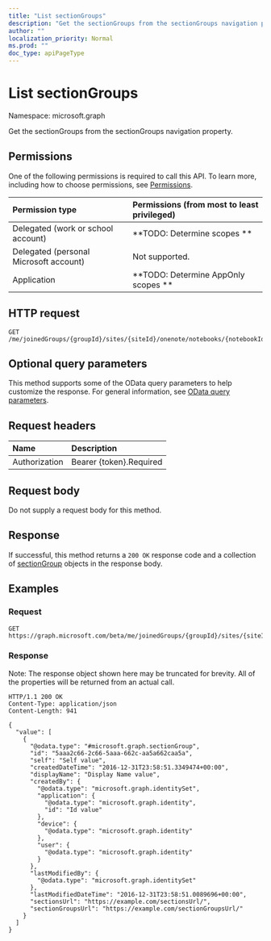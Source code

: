 ```yaml
---
title: "List sectionGroups"
description: "Get the sectionGroups from the sectionGroups navigation property."
author: ""
localization_priority: Normal
ms.prod: ""
doc_type: apiPageType
---
```


# List sectionGroups

Namespace: microsoft.graph

Get the sectionGroups from the sectionGroups navigation property.

## Permissions
One of the following permissions is required to call this API. To learn more, including how to choose permissions, see [Permissions](/concepts/permissions-reference.md).

|Permission type|Permissions (from most to least privileged)|
|:---|:---|
|Delegated (work or school account)|**TODO: Determine scopes **|
|Delegated (personal Microsoft account)|Not supported.|
|Application|**TODO: Determine AppOnly scopes **|

## HTTP request
<!-- {
  "blockType": "ignored"
}
-->
``` http
GET /me/joinedGroups/{groupId}/sites/{siteId}/onenote/notebooks/{notebookId}/sections/{onenoteSectionId}/parentSectionGroup/sectionGroups
```

## Optional query parameters
This method supports some of the OData query parameters to help customize the response. For general information, see [OData query parameters](/graph/query-parameters).

## Request headers
|Name|Description|
|:---|:---|
|Authorization|Bearer {token}.Required|

## Request body
Do not supply a request body for this method.

## Response
If successful, this method returns a `200 OK` response code and a collection of [sectionGroup](../resources/sectiongroup.md) objects in the response body.

## Examples

### Request
<!-- {
  "blockType": "request",
  "name": "get_sectiongroup"
}
-->
``` http
GET https://graph.microsoft.com/beta/me/joinedGroups/{groupId}/sites/{siteId}/onenote/notebooks/{notebookId}/sections/{onenoteSectionId}/parentSectionGroup/sectionGroups
```

### Response
Note: The response object shown here may be truncated for brevity. All of the properties will be returned from an actual call.
<!-- {
  "blockType": "response",
  "truncated": true,
  "@odata.type": "collection(microsoft.graph.sectiongroup)"
}
-->
``` http
HTTP/1.1 200 OK
Content-Type: application/json
Content-Length: 941

{
  "value": [
    {
      "@odata.type": "#microsoft.graph.sectionGroup",
      "id": "5aaa2c66-2c66-5aaa-662c-aa5a662caa5a",
      "self": "Self value",
      "createdDateTime": "2016-12-31T23:58:51.3349474+00:00",
      "displayName": "Display Name value",
      "createdBy": {
        "@odata.type": "microsoft.graph.identitySet",
        "application": {
          "@odata.type": "microsoft.graph.identity",
          "id": "Id value"
        },
        "device": {
          "@odata.type": "microsoft.graph.identity"
        },
        "user": {
          "@odata.type": "microsoft.graph.identity"
        }
      },
      "lastModifiedBy": {
        "@odata.type": "microsoft.graph.identitySet"
      },
      "lastModifiedDateTime": "2016-12-31T23:58:51.0089696+00:00",
      "sectionsUrl": "https://example.com/sectionsUrl/",
      "sectionGroupsUrl": "https://example.com/sectionGroupsUrl/"
    }
  ]
}
```

